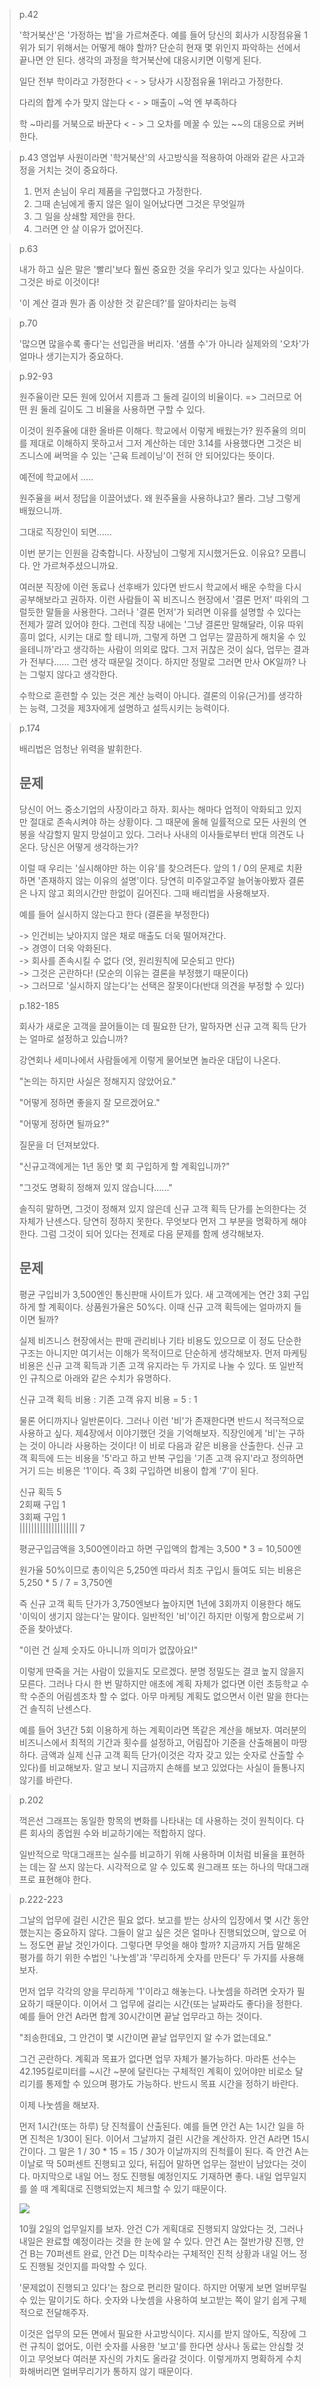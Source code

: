 > p.42
> 
> '학거북산'은 '가정하는 법'을 가르쳐준다. 예를 들어 당신의 회사가 시장점유율 1위가 되기 위해서는 어떻게 해야 할까? 단순히 현재 몇 위인지 파악하는 선에서 끝나면 안 된다. 생각의 과정을 학거북산에 대응시키면 이렇게 된다.
> 
> 일단 전부 학이라고 가정한다 < - > 당사가 시장점유율 1위라고 가정한다.
> 
> 다리의 합계 수가 맞지 않는다 < - > 매출이 ~억 엔 부족하다
>
> 학 ~마리를 거북으로 바꾼다 < - > 그 오차를 메꿀 수 있는 ~~의 대응으로 커버한다.

> p.43
> 영업부 사원이라면 '학거북산'의 사고방식을 적용하여 아래와 같은 사고과정을 거치는 것이 중요하다.
> 
> 1. 먼저 손님이 우리 제품을 구입했다고 가정한다.
> 2. 그때 손님에게 좋지 않은 일이 일어났다면 그것은 무엇일까
> 3. 그 일을 상쇄할 제안을 한다.
> 4. 그러면 안 살 이유가 없어진다.

> p.63
> 
> 내가 하고 싶은 말은 '빨리'보다 훨씬 중요한 것을 우리가 잊고 있다는 사실이다. 그것은 바로 이것이다!
> 
> '이 계산 결과 뭔가 좀 이상한 것 같은데?'를 알아차리는 능력

> p.70
> 
> '많으면 많을수록 좋다'는 선입관을 버리자. '샘플 수'가 아니라 실제와의 '오차'가 얼마나 생기는지가 중요하다.

> p.92-93
> 
> 원주율이란 모든 원에 있어서 지름과 그 둘레 길이의 비율이다.
> => 그러므로 어떤 원 둘레 길이도 그 비율을 사용하면 구할 수 있다.
>
> 이것이 원주율에 대한 올바른 이해다. 학교에서 이렇게 배웠는가? 원주율의 의미를 제대로 이해하지 못하고서 그저 계산하는 데만 3.14를 사용했다면 그것은 비즈니스에 써먹을 수 있는 '근육 트레이닝'이 전혀 안 되어있다는 뜻이다.
> 
> 예전에 학교에서 .....
> 
> 원주율을 써서 정답을 이끌어냈다. 왜 원주율을 사용하냐고? 몰라. 그냥 그렇게 배웠으니까.
> 
> 그대로 직장인이 되면......
> 
> 이번 분기는 인원을 감축합니다. 사장님이 그렇게 지시했거든요. 이유요? 모릅니다. 안 가르쳐주셨으니까요.
> 
> 여러분 직장에 이런 동료나 선후배가 있다면 반드시 학교에서 배운 수학을 다시 공부해보라고 권하자. 이런 사람들이 꼭 비즈니스 현장에서 '결론 먼저' 따위의 그럴듯한 말들을 사용한다. 그러나 '결론 먼저'가 되려면 이유를 설명할 수 있다는 전제가 깔려 있어야 한다. 그런데 직장 내에는 '그냥 결론만 말해달라, 이유 따위 흥미 없다, 시키는 대로 할 테니까, 그렇게 하면 그 업무는 깔끔하게 해치울 수 있을테니까'라고 생각하는 사람이 의외로 많다. 그저 귀찮은 것이 싫다, 업무는 결과가 전부다...... 그런 생각 때문일 것이다. 하지만 정말로 그러면 만사 OK일까? 나는 그렇지 않다고 생각한다.
> 
> 수학으로 훈련할 수 있는 것은 계산 능력이 아니다. 결론의 이유(근거)를 생각하는 능력, 그것을 제3자에게 설명하고 설득시키는 능력이다.

> p.174
> 
> 배리법은 엄청난 위력을 발휘한다.
> 
> ## 문제
> 
> 당신이 어느 중소기업의 사장이라고 하자. 회사는 해마다 업적이 악화되고 있지만 절대로 존속시켜야 하는 상황이다. 그 때문에 올해 일률적으로 모든 사원의 연봉을 삭감할지 말지 망설이고 있다. 그러나 사내의 이사들로부터 반대 의견도 나온다. 당신은 어떻게 생각하는가?
>
> 이럴 때 우리는 '실시해야만 하는 이유'를 찾으려든다. 앞의 1 / 0의 문제로 치환하면 '존재하지 않는 이유의 설명'이다. 당연히 미주알고주알 늘어놓아봤자 결론은 나지 않고 회의시간만 한없이 길어진다. 그때 배리법을 사용해보자.
> 
> 예를 들어 실시하지 않는다고 한다 (결론을 부정한다)
> 
> -> 인건비는 낮아지지 않은 채로 매출도 더욱 떨어져간다. \
> -> 경영이 더욱 악화된다. \
> -> 회사를 존속시킬 수 없다 (엇, 원리원칙에 모순되고 만다) \
> -> 그것은 곤란하다! (모순의 이유는 결론을 부정했기 때문이다) \
> -> 그러므로 '실시하지 않는다'는 선택은 잘못이다(반대 의견을 부정할 수 있다)

> p.182-185
> 
> 회사가 새로운 고객을 끌어들이는 데 필요한 단가, 말하자면 신규 고객 획득 단가는 얼마로 설정하고 있습니까?
> 
> 강연회나 세미나에서 사람들에게 이렇게 물어보면 놀라운 대답이 나온다.
> 
> "논의는 하지만 사실은 정해지지 않았어요."
> 
> "어떻게 정하면 좋을지 잘 모르겠어요."
> 
> "어떻게 정하면 될까요?"
>
> 질문을 더 던져보았다.
> 
> "신규고객에게는 1년 동안 몇 회 구입하게 할 계획입니까?"
> 
> "그것도 명확히 정해져 있지 않습니다......"
> 
> 솔직히 말하면, 그것이 정해져 있지 않은데 신규 고객 획득 단가를 논의한다는 것 자체가 난센스다. 당연히 정하지 못한다. 무엇보다 먼저 그 부분을 명확하게 해야 한다. 그럼 그것이 되어 있다는 전제로 다음 문제를 함께 생각해보자.
> 
> ## 문제
> 평균 구입비가 3,500엔인 통신판매 사이트가 있다. 새 고객에게는 연간 3회 구입하게 할 계획이다. 상품원가율은 50%다. 이때 신규 고객 획득에는 얼마까지 들이면 될까?
> 
> 실제 비즈니스 현장에서는 판매 관리비나 기타 비용도 있으므로 이 정도 단순한 구조는 아니지만 여기서는 이해가 목적이므로 단순하게 생각해보자. 먼저 마케팅 비용은 신규 고객 획득과 기존 고객 유지라는 두 가지로 나눌 수 있다. 또 일반적인 규칙으로 아래와 같은 수치가 유명하다.
> 
> 신규 고객 획득 비용 : 기존 고객 유지 비용 = 5 : 1
> 
> 물론 어디까지나 일반론이다. 그러나 이런 '비'가 존재한다면 반드시 적극적으로 사용하고 싶다. 제4장에서 이야기했던 것을 기억해보자. 직장인에게 '비'는 구하는 것이 아니라 사용하는 것이다! 이 비로 다음과 같은 비용을 산출한다. 신규 고객 획득에 드는 비용을 '5'라고 하고 반복 구입을 '기존 고객 유지'라고 정의하면 거기 드는 비용은 '1'이다. 즉 3회 구입하면 비용이 합계 '7'이 된다.
> 
> 신규 획득  5 \
> 2회째 구입 1 \
> 3회째 구입 1 \
> |||||||||||||||||||| 7
> 
> 평균구입금액을 3,500엔이라고 하면 구입액의 합계는 3,500 * 3 = 10,500엔
> 
> 원가율 50%이므로 총이익은 5,250엔
> 따라서 최초 구입시 들여도 되는 비용은 5,250 * 5 / 7  = 3,750엔
>
> 즉 신규 고객 획득 단가가 3,750엔보다 높아지면 1년에 3회까지 이용한다 해도 '이익이 생기지 않는다'는 말이다. 일반적인 '비'이긴 하지만 이렇게 함으로써 기준을 찾아냈다.
> 
> "이런 건 실제 숫자도 아니니까 의미가 없잖아요!"
>
> 이렇게 딴죽을 거는 사람이 있을지도 모르겠다. 분명 정밀도는 결코 높지 않을지 모른다. 그러나 다시 한 번 말하지만 애초에 계획 자체가 없다면 이런 초등학교 수학 수준의 어림셈조차 할 수 없다. 아무 마케팅 계획도 없으면서 이런 말을 한다는 건 솔직히 난센스다.
> 
> 예를 들어 3년간 5회 이용하게 하는 계획이라면 똑같은 계산을 해보자. 여러분의 비즈니스에서 최적의 기간과 횟수를 설정하고, 어림잡아 기준을 산출해봄이 마땅하다. 금액과 실제 신규 고객 획득 단가(이것은 각자 갖고 있는 숫자로 산출할 수 있다)를 비교해보자. 알고 보니 지금까지 손해를 보고 있었다는 사실이 들통나지 않기를 바란다.

> p.202
> 
> 꺽은선 그래프는 동일한 항목의 변화를 나타내는 데 사용하는 것이 원칙이다. 다른 회사의 종업원 수와 비교하기에는 적합하지 않다.
> 
> 일반적으로 막대그래프는 실수를 비교하기 위해 사용하며 이처럼 비율을 표현하는 데는 잘 쓰지 않는다. 시각적으로 알 수 있도록 원그래프 또는 하나의 막대그래프로 표현해야 한다.

> p.222-223
> 
> 그날의 업무에 걸린 시간은 필요 없다. 보고를 받는 상사의 입장에서 몇 시간 동안 했는지는 중요하지 않다. 그들이 알고 싶은 것은 얼마나 진행되었으며, 앞으로 어느 정도면 끝날 것인가이다. 그렇다면 무엇을 해야 할까? 지금까지 거듭 말해온 평가를 하기 위한 수법인 '나눗셈'과 '무리하게 숫자를 만든다' 두 가지를 사용해보자. 
> 
> 먼저 업무 각각의 양을 무리하게 '1'이라고 해놓는다. 나눗셈을 하려면 숫자가 필요하기 때문이다. 이어서 그 업무에 걸리는 시간(또는 날짜라도 좋다)을 정한다. 예를 들어 안건 A라면 합계 30시간이면 끝날 업무라고 하는 것이다.
> 
> "죄송한데요, 그 안건이 몇 시간이면 끝날 업무인지 알 수가 없는데요."
> 
> 그건 곤란하다. 계획과 목표가 없다면 업무 자체가 불가능하다. 마라톤 선수는 42.195킬로미터를 ~시간 ~분에 달린다는 구체적인 계획이 있어야만 비로소 달리기를 통제할 수 있으며 평가도 가능하다. 반드시 목표 시간을 정하기 바란다. 
> 
> 이제 나눗셈을 해보자.
> 
> 먼저 1시간(또는 하루) 당 진척률이 산출된다. 예를 들면 안건 A는 1시간 일을 하면 진척은 1/30이 된다. 이어서 그날까지 걸린 시간을 계산하자. 안건 A라면 15시간이다. 그 말은 1 / 30 * 15 = 15 / 30가 이날까지의 진척률이 된다. 즉 안건 A는 이날로 딱 50퍼센트 진행되고 있다, 뒤집어 말하면 업무는 절반이 남았다는 것이다. 마지막으로 내일 어느 정도 진행될 예정인지도 기재하면 좋다. 내일 업무일지를 쓸 때 계획대로 진행되었는지 체크할 수 있기 때문이다.
> 
> <img src="./images/math_work_immediately_224p.png">
> 
> 10월 2일의 업무일지를 보자. 안건 C가 게획대로 진행되지 않았다는 것, 그러나 내일은 완료할 예정이라는 것을 한 눈에 알 수 있다. 안건 A는 절반가량 진행, 안건 B는 70퍼센트 완료, 안건 D는 미착수라는 구체적인 진척 상황과 내일 어느 정도 진행될 것인지를 파악할 수 있다. 
> 
> '문제없이 진행되고 있다'는 참으로 편리한 말이다. 하지만 어떻게 보면 얼버무릴 수 있는 말이기도 하다. 숫자와 나눗셈을 사용하여 보고받는 쪽이 알기 쉽게 구체적으로 전달해주자.
> 
> 이것은 업무의 모든 면에서 필요한 사고방식이다. 지시를 받지 않아도, 직장에 그런 규칙이 없어도, 이런 숫자를 사용한 '보고'를 한다면 상사나 동료는 안심할 것이고 무엇보다 여러분 자신의 가치도 올라갈 것이다. 이렇게까지 명확하게 수치화해버리면 얼버무리기가 통하지 않기 때문이다.